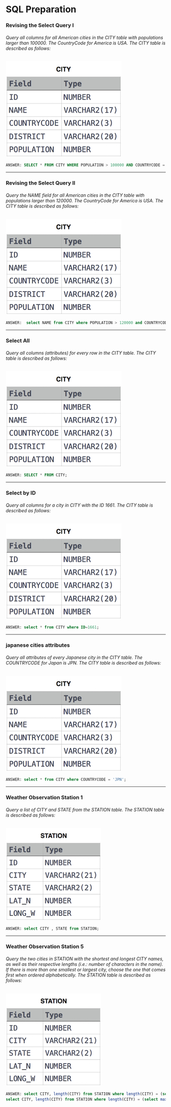 # SQL Preparation

### Revising the Select Query I
###### Query all columns for all American cities in the CITY table with populations larger than 100000. The CountryCode for America is USA. The CITY table is described as follows:
![City Table](<SQL-CITY.jpg>)
```sql
ANSWER: SELECT * FROM CITY WHERE POPULATION > 100000 AND COUNTRYCODE = "USA";
```
----
### Revising the Select Query II
###### Query the NAME field for all American cities in the CITY table with populations larger than 120000. The CountryCode for America is USA. The CITY table is described as follows:
![City Table](<SQL-CITY.jpg>)
```sql
ANSWER:  select NAME from CITY where POPULATION > 120000 and COUNTRYCODE = 'USA';
```

----
### Select All
###### Query all columns (attributes) for every row in the CITY table. The CITY table is described as follows:
![City Table](<SQL-CITY.jpg>)
```sql
ANSWER: SELECT * FROM CITY;
```
----
### Select by ID
###### Query all columns for a city in CITY with the ID 1661. The CITY table is described as follows:
![City Table](<SQL-CITY.jpg>)
```sql
ANSWER: select * from CITY where ID=1661;
```

----
### japanese cities attributes
###### Query all attributes of every Japanese city in the CITY table. The COUNTRYCODE for Japan is JPN. The CITY table is described as follows:
![City Table](<SQL-CITY.jpg>)
```sql
ANSWER: select * from CITY where COUNTRYCODE = 'JPN';
```
----
### Weather Observation Station 1
###### Query a list of CITY and STATE from the STATION table. The STATION table is described as follows:
![Station Table](<sql-station.jpg>)
```sql
ANSWER: select CITY , STATE from STATION;
```
----
### Weather Observation Station 5
###### Query the two cities in STATION with the shortest and longest CITY names, as well as their respective lengths (i.e.: number of characters in the name). If there is more than one smallest or largest city, choose the one that comes first when ordered alphabetically. The STATION table is described as follows:
![Station Table](<sql-station.jpg>)
```sql
ANSWER: select CITY, length(CITY) from STATION where length(CITY) = (select min(length(CITY)) from STATION ) order by CITY ASC LIMIT 1;
select CITY, length(CITY) from STATION where length(CITY) = (select max(length(CITY)) from STATION ) order by CITY ASC LIMIT 1;
```
